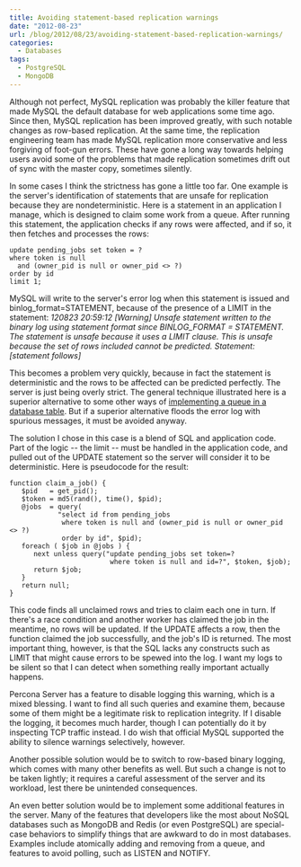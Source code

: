 ```yaml
---
title: Avoiding statement-based replication warnings
date: "2012-08-23"
url: /blog/2012/08/23/avoiding-statement-based-replication-warnings/
categories:
  - Databases
tags:
  - PostgreSQL
  - MongoDB
---
```

Although not perfect, MySQL replication was probably the killer feature that made MySQL the default database for web applications some time ago. Since then, MySQL replication has been improved greatly, with such notable changes as row-based replication. At the same time, the replication engineering team has made MySQL replication more conservative and less forgiving of foot-gun errors. These have gone a long way towards helping users avoid some of the problems that made replication sometimes drift out of sync with the master copy, sometimes silently.

In some cases I think the strictness has gone a little too far. One example is the server's identification of statements that are unsafe for replication because they are nondeterministic. Here is a statement in an application I manage, which is designed to claim some work from a queue. After running this statement, the application checks if any rows were affected, and if so, it then fetches and processes the rows:

```
update pending_jobs set token = ?
where token is null
  and (owner_pid is null or owner_pid <> ?)
order by id
limit 1;
```

MySQL will write to the server's error log when this statement is issued and binlog_format=STATEMENT, because of the presence of a LIMIT in the statement: *120823 20:59:12 [Warning] Unsafe statement written to the binary log using statement format since BINLOG_FORMAT = STATEMENT. The statement is unsafe because it uses a LIMIT clause. This is unsafe because the set of rows included cannot be predicted. Statement: [statement follows]*

This becomes a problem very quickly, because in fact the statement is deterministic and the rows to be affected can be predicted perfectly. The server is just being overly strict. The general technique illustrated here is a superior alternative to some other ways of [implementing a queue in a database table](http://www.engineyard.com/blog/2011/5-subtle-ways-youre-using-mysql-as-a-queue-and-why-itll-bite-you/). But if a superior alternative floods the error log with spurious messages, it must be avoided anyway.

The solution I chose in this case is a blend of SQL and application code. Part of the logic -- the limit -- must be handled in the application code, and pulled out of the UPDATE statement so the server will consider it to be deterministic. Here is pseudocode for the result:

```
function claim_a_job() {
   $pid   = get_pid();
   $token = md5(rand(), time(), $pid);
   @jobs  = query(
            "select id from pending_jobs
             where token is null and (owner_pid is null or owner_pid <> ?)
             order by id", $pid);
   foreach ( $job in @jobs ) {
      next unless query("update pending_jobs set token=?
                         where token is null and id=?", $token, $job);
      return $job;
   }
   return null;
}
```

This code finds all unclaimed rows and tries to claim each one in turn. If there's a race condition and another worker has claimed the job in the meantime, no rows will be updated. If the UPDATE affects a row, then the function claimed the job successfully, and the job's ID is returned. The most important thing, however, is that the SQL lacks any constructs such as LIMIT that might cause errors to be spewed into the log. I want my logs to be silent so that I can detect when something really important actually happens.

Percona Server has a feature to disable logging this warning, which is a mixed blessing. I want to find all such queries and examine them, because some of them might be a legitimate risk to replication integrity. If I disable the logging, it becomes much harder, though I can potentially do it by inspecting TCP traffic instead. I do wish that official MySQL supported the ability to silence warnings selectively, however.

Another possible solution would be to switch to row-based binary logging, which comes with many other benefits as well. But such a change is not to be taken lightly; it requires a careful assessment of the server and its workload, lest there be unintended consequences.

An even better solution would be to implement some additional features in the server. Many of the features that developers like the most about NoSQL databases such as MongoDB and Redis (or even PostgreSQL) are special-case behaviors to simplify things that are awkward to do in most databases. Examples include atomically adding and removing from a queue, and features to avoid polling, such as LISTEN and NOTIFY.


